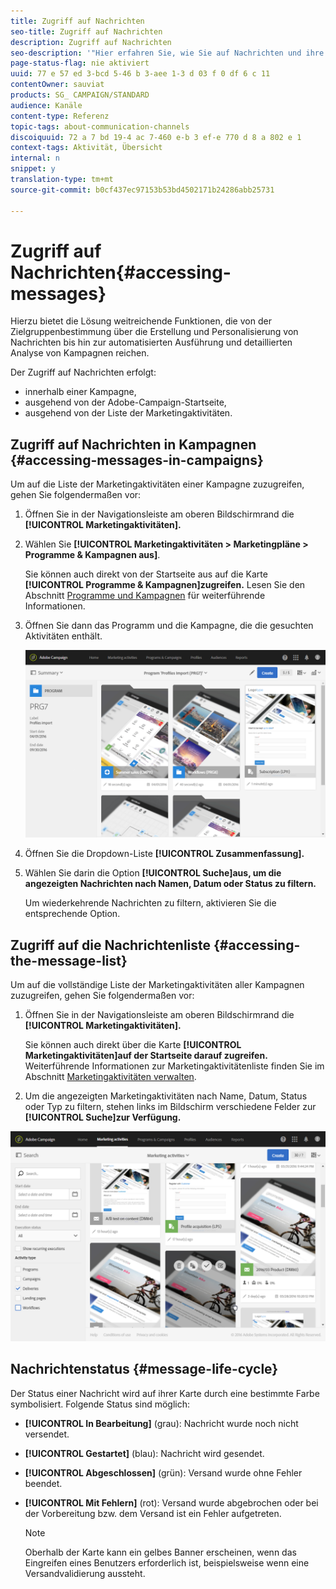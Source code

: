 ```yaml
---
title: Zugriff auf Nachrichten
seo-title: Zugriff auf Nachrichten
description: Zugriff auf Nachrichten
seo-description: '"Hier erfahren Sie, wie Sie auf Nachrichten und ihre erweiterten Funktionen zugreifen können: Erstellung, Targeting, Personalisierung, Durchführung und Reporting."'
page-status-flag: nie aktiviert
uuid: 77 e 57 ed 3-bcd 5-46 b 3-aee 1-3 d 03 f 0 df 6 c 11
contentOwner: sauviat
products: SG_ CAMPAIGN/STANDARD
audience: Kanäle
content-type: Referenz
topic-tags: about-communication-channels
discoiquuid: 72 a 7 bd 19-4 ac 7-460 e-b 3 ef-e 770 d 8 a 802 e 1
context-tags: Aktivität, Übersicht
internal: n
snippet: y
translation-type: tm+mt
source-git-commit: b0cf437ec97153b53bd4502171b24286abb25731

---
```



# Zugriff auf Nachrichten{#accessing-messages}

Hierzu bietet die Lösung weitreichende Funktionen, die von der Zielgruppenbestimmung über die Erstellung und Personalisierung von Nachrichten bis hin zur automatisierten Ausführung und detaillierten Analyse von Kampagnen reichen.

Der Zugriff auf Nachrichten erfolgt:

* innerhalb einer Kampagne,
* ausgehend von der Adobe-Campaign-Startseite,
* ausgehend von der Liste der Marketingaktivitäten.

## Zugriff auf Nachrichten in Kampagnen {#accessing-messages-in-campaigns}

Um auf die Liste der Marketingaktivitäten einer Kampagne zuzugreifen, gehen Sie folgendermaßen vor:

1. Öffnen Sie in der Navigationsleiste am oberen Bildschirmrand die **[!UICONTROL Marketingaktivitäten].**
1. Wählen Sie **[!UICONTROL Marketingaktivitäten &gt; Marketingpläne &gt; Programme &amp; Kampagnen aus]**.

   Sie können auch direkt von der Startseite aus auf die Karte **[!UICONTROL Programme &amp; Kampagnen]zugreifen.** Lesen Sie den Abschnitt [Programme und Kampagnen](../../start/using/programs-and-campaigns.md) für weiterführende Informationen.

1. Öffnen Sie dann das Programm und die Kampagne, die die gesuchten Aktivitäten enthält.

   ![](assets/delivery_list_1.png)

1. Öffnen Sie die Dropdown-Liste **[!UICONTROL Zusammenfassung].**
1. Wählen Sie darin die Option **[!UICONTROL Suche]aus, um die angezeigten Nachrichten nach Namen, Datum oder Status zu filtern.**

   Um wiederkehrende Nachrichten zu filtern, aktivieren Sie die entsprechende Option.

## Zugriff auf die Nachrichtenliste {#accessing-the-message-list}

Um auf die vollständige Liste der Marketingaktivitäten aller Kampagnen zuzugreifen, gehen Sie folgendermaßen vor:

1. Öffnen Sie in der Navigationsleiste am oberen Bildschirmrand die **[!UICONTROL Marketingaktivitäten].**

   Sie können auch direkt über die Karte **[!UICONTROL Marketingaktivitäten]auf der Startseite darauf zugreifen.** Weiterführende Informationen zur Marketingaktivitätenliste finden Sie im Abschnitt [Marketingaktivitäten verwalten](../../start/using/marketing-activities.md#creating-a-marketing-activity).

1. Um die angezeigten Marketingaktivitäten nach Name, Datum, Status oder Typ zu filtern, stehen links im Bildschirm verschiedene Felder zur **[!UICONTROL Suche]zur Verfügung.**

![](assets/delivery_list_2.png)

## Nachrichtenstatus {#message-life-cycle}

Der Status einer Nachricht wird auf ihrer Karte durch eine bestimmte Farbe symbolisiert. Folgende Status sind möglich:

* **[!UICONTROL In Bearbeitung]** (grau): Nachricht wurde noch nicht versendet.
* **[!UICONTROL Gestartet]** (blau): Nachricht wird gesendet.
* **[!UICONTROL Abgeschlossen]** (grün): Versand wurde ohne Fehler beendet.
* **[!UICONTROL Mit Fehlern]** (rot): Versand wurde abgebrochen oder bei der Vorbereitung bzw. dem Versand ist ein Fehler aufgetreten.

   >[!NOTE]
   >
   >Oberhalb der Karte kann ein gelbes Banner erscheinen, wenn das Eingreifen eines Benutzers erforderlich ist, beispielsweise wenn eine Versandvalidierung aussteht.

